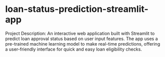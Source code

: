 # loan-status-prediction-streamlit-app
Project Description: An interactive web application built with Streamlit to predict loan approval status based on user input features. The app uses a pre-trained machine learning model to make real-time predictions, offering a user-friendly interface for quick and easy loan eligibility checks.
